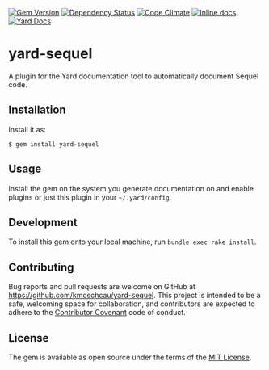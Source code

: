 [![Gem Version](https://badge.fury.io/rb/yard-sequel.svg)](https://badge.fury.io/rb/yard-sequel)
[![Dependency Status](https://gemnasium.com/badges/github.com/kmoschcau/yard-sequel.svg)](https://gemnasium.com/github.com/kmoschcau/yard-sequel)
[![Code Climate](https://codeclimate.com/github/kmoschcau/yard-sequel/badges/gpa.svg)](https://codeclimate.com/github/kmoschcau/yard-sequel)
[![Inline docs](http://inch-ci.org/github/kmoschcau/yard-sequel.svg?branch=master&style=shields)](http://inch-ci.org/github/kmoschcau/yard-sequel)
[![Yard Docs](http://img.shields.io/badge/yard-docs-blue.svg)](http://www.rubydoc.info/github/kmoschcau/yard-sequel/master)

# yard-sequel

A plugin for the Yard documentation tool to automatically document
Sequel code.

## Installation

Install it as:

    $ gem install yard-sequel

## Usage

Install the gem on the system you generate documentation on and enable
plugins or just this plugin in your `~/.yard/config`.

## Development

To install this gem onto your local machine, run
`bundle exec rake install`.

## Contributing

Bug reports and pull requests are welcome on GitHub at
https://github.com/kmoschcau/yard-sequel.
This project is intended to be a safe, welcoming space for
collaboration, and contributors are expected to adhere to the
[Contributor Covenant](http://contributor-covenant.org) code of
conduct.

## License

The gem is available as open source under the terms of the
[MIT License](http://opensource.org/licenses/MIT).


